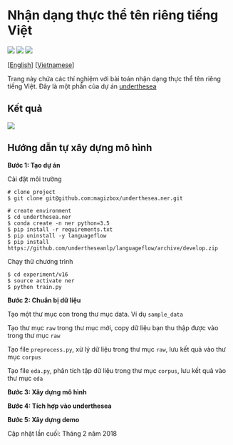 # Nhận dạng thực thể tên riêng tiếng Việt

![](https://img.shields.io/badge/version-1.1.6-blue.svg) ![](https://img.shields.io/badge/build-passing-brightgreen.svg) ![](https://img.shields.io/badge/F1-88.6%25-red.svg)

[[English](README.md)] [[Vietnamese](README.vi.md)]

Trang này chứa các thí nghiệm với bài toán nhận dạng thực thể tên riêng tiếng Việt. Đây là một phần của dự án [underthesea](https://github.com/magizbox/underthesea)

## Kết quả

![](https://img.shields.io/badge/F1-86.6-red.svg)

## Hướng dẫn tự xây dựng mô hình

**Bước 1: Tạo dự án**

Cài đặt môi trường

```
# clone project
$ git clone git@github.com:magizbox/underthesea.ner.git

# create environment
$ cd underthesea.ner
$ conda create -n ner python=3.5
$ pip install -r requirements.txt
$ pip uninstall -y languageflow
$ pip install https://github.com/undertheseanlp/languageflow/archive/develop.zip
```

Chạy thử chương trình

```
$ cd experiment/v16
$ source activate ner
$ python train.py
```

**Bước 2: Chuẩn bị dữ liệu**

Tạo một thư mục con trong thư mục data. Ví dụ `sample_data`

Tạo thư mục `raw` trong thư mục mới, copy dữ liệu bạn thu thập được vào trong thư mục `raw`

Tạo file `preprocess.py`, xử lý dữ liệu trong thư mục `raw`, lưu kết quả vào thư mục `corpus`

Tạo file `eda.py`, phân tích tập dữ liệu trong thư mục `corpus`, lưu kết quả vào thư mục `eda`

**Bước 3: Xây dựng mô hình**

**Bước 4: Tích hợp vào underthesea**

**Bước 5: Xây dựng demo** 

Cập nhật lần cuối: Tháng 2 năm 2018
